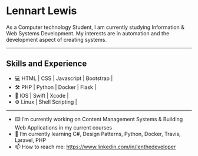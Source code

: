 # Lennart Lewis
As a Computer technology Student, I am currently studying Information & Web Systems Development. My interests are in automation and the development aspect of creating systems. 
___

## Skills and Experience

* 💻 HTML | CSS | Javascript | Bootstrap |
* 🛠 PHP | Python |  Docker | Flask |
* 📱 IOS | Swift | Xcode |
* ⚙️ Linux | Shell Scripting |
___
- ⌨️ I’m currently working on Content Management Systems & Building Web Applications in my current courses 
- 🌱 I’m currently learning C#, Design Patterns, Python, Docker, Travis, Laravel, PHP 
- 📫 How to reach me: https://www.linkedin.com/in/lenthedeveloper
